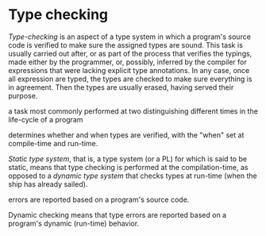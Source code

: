 # Type checking

*Type-checking* is an aspect of a type system in which a program's source code is verified to make sure the assigned types are sound. This task is usually carried out after, or as part of the process that verifies the typings, made either by the programmer, or, possibly, inferred by the compiler for expressions that were lacking explicit type annotations. In any case, once all expression are typed, the types are checked to make sure everything is in agreement. Then the types are usually erased, having served their purpose.


a task most commonly performed at two distinguishing different times in the life-cycle of a program

determines whether and when types are verified, with the "when" set at compile-time and run-time. 

*Static type system*, that is, a type system (or a PL) for which is said to be static, means that type checking is performed at the compilation-time, as opposed to a *dynamic type system* that checks types at run-time (when the ship has already sailed).


errors are reported based on a program's source code.

Dynamic checking means that type errors are reported based on a program's dynamic (run-time) behavior.
